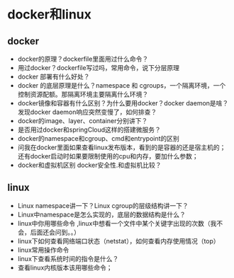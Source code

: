 # docker和linux

## docker

* docker的原理？dockerfile里面用过什么命令？
* 用过docker？dockerfile写过吗，常用命令，说下分层原理
* docker 部署有什么好处？
* docker 的底层原理是什么？namespace 和 cgroups，一个隔离环境，一个控制资源配额。那隔离环境主要隔离什么环境？
* docker镜像和容器有什么区别？为什么要用docker？docker daemon是啥？发现docker daemon响应突然变慢了，如何排查？
* docker的image、layer、container分别讲下？
* 是否用过docker和springCloud这样的搭建微服务？
* docker的namespace和cgroup、cmd和entrypoint的区别
* 问我在docker里面如果查看linux发布版本，看到的是容器的还是宿主机的； 还有docker启动时如果要限制使用的cpu和内存，要加什么参数；
* docker和虚拟机区别 docker安全性.和虚拟机比较？

## linux

* Linux namespace讲一下？Linux cgroup的层级结构讲一下？
* Linux中namespace是怎么实现的，底层的数据结构是什么？
* linux中你用哪些命令 ,linux中想看一个文件中某个关键字出现的次数（我不会，后面还会问到。。）
* linux下如何查看网络端口状态（netstat），如何查看内存使用情况（top）
* linux常用操作命令
* linux下查看系统时间的指令是什么？
* 查看linux内核版本该用哪些命令；









    


